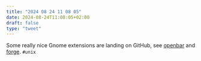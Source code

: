 ```yaml
---
title: "2024 08 24 11 08 05"
date: 2024-08-24T11:08:05+02:00
draft: false
type: "tweet"
---
```

Some really nice Gnome extensions are landing on GitHub, see [openbar](https://github.com/neuromorph/openbar?tab=readme-ov-file) and [forge](https://github.com/forge-ext/forge). `#unix`
